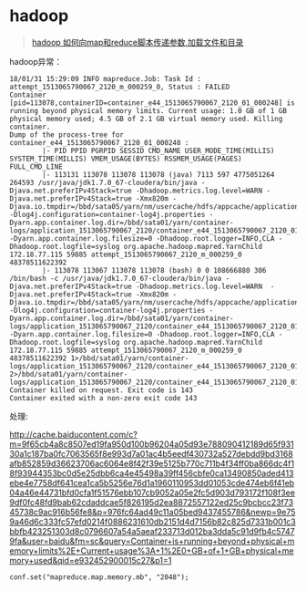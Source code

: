 # **hadoop**

> [hadoop 如何向map和reduce脚本传递参数,加载文件和目录](https://www.cnblogs.com/zhengrunjian/p/4536572.html)  
>





hadoop异常：
```
18/01/31 15:29:09 INFO mapreduce.Job: Task Id : attempt_1513065790067_2120_m_000259_0, Status : FAILED
Container [pid=113078,containerID=container_e44_1513065790067_2120_01_000248] is running beyond physical memory limits. Current usage: 1.0 GB of 1 GB physical memory used; 4.5 GB of 2.1 GB virtual memory used. Killing container.
Dump of the process-tree for container_e44_1513065790067_2120_01_000248 :
        |- PID PPID PGRPID SESSID CMD_NAME USER_MODE_TIME(MILLIS) SYSTEM_TIME(MILLIS) VMEM_USAGE(BYTES) RSSMEM_USAGE(PAGES) FULL_CMD_LINE
        |- 113131 113078 113078 113078 (java) 7113 597 4775051264 264593 /usr/java/jdk1.7.0_67-cloudera/bin/java -Djava.net.preferIPv4Stack=true -Dhadoop.metrics.log.level=WARN -Djava.net.preferIPv4Stack=true -Xmx820m -Djava.io.tmpdir=/bbd/sata05/yarn/nm/usercache/hdfs/appcache/application_1513065790067_2120/container_e44_1513065790067_2120_01_000248/tmp -Dlog4j.configuration=container-log4j.properties -Dyarn.app.container.log.dir=/bbd/sata01/yarn/container-logs/application_1513065790067_2120/container_e44_1513065790067_2120_01_000248 -Dyarn.app.container.log.filesize=0 -Dhadoop.root.logger=INFO,CLA -Dhadoop.root.logfile=syslog org.apache.hadoop.mapred.YarnChild 172.18.77.115 59885 attempt_1513065790067_2120_m_000259_0 48378511622392
        |- 113078 113067 113078 113078 (bash) 0 0 108666880 306 /bin/bash -c /usr/java/jdk1.7.0_67-cloudera/bin/java -Djava.net.preferIPv4Stack=true -Dhadoop.metrics.log.level=WARN  -Djava.net.preferIPv4Stack=true -Xmx820m -Djava.io.tmpdir=/bbd/sata05/yarn/nm/usercache/hdfs/appcache/application_1513065790067_2120/container_e44_1513065790067_2120_01_000248/tmp -Dlog4j.configuration=container-log4j.properties -Dyarn.app.container.log.dir=/bbd/sata01/yarn/container-logs/application_1513065790067_2120/container_e44_1513065790067_2120_01_000248 -Dyarn.app.container.log.filesize=0 -Dhadoop.root.logger=INFO,CLA -Dhadoop.root.logfile=syslog org.apache.hadoop.mapred.YarnChild 172.18.77.115 59885 attempt_1513065790067_2120_m_000259_0 48378511622392 1>/bbd/sata01/yarn/container-logs/application_1513065790067_2120/container_e44_1513065790067_2120_01_000248/stdout 2>/bbd/sata01/yarn/container-logs/application_1513065790067_2120/container_e44_1513065790067_2120_01_000248/stderr
Container killed on request. Exit code is 143
Container exited with a non-zero exit code 143
```
处理:

http://cache.baiducontent.com/c?m=9f65cb4a8c8507ed19fa950d100b96204a05d93e788090412189d65f93130a1c187ba0fc7063565f8e993d7a01ac4b5eedf430732a527debdd9bd3168afb852859d36623706ac6064e8f42f39e5125b770c711b4f34ff0ba866dc4f18f93944353bc0d5e25dbb6ca4e45498a39ff456cbfe0ca13490850aded413ebe4e7758df641cea1ca5b5256e76d1a1960110953dd01053cde474eb6f41eb04a46e44731bfd0cfa1f51576ebb107cb9052a05e2fc5d903d793172f108f3ee9df0fc48fd9bab62cdaddcae5f826195d2ea8872557122ed25c9bcbcc23f7345738c9ac916b56fe8&p=976fc64ad49c11a05bed9437455786&newp=9e759a46d6c333fc57efd0214f0886231610db2151d4d7156b82c825d7331b001c3bbfb423251303d8c0796607a54a5aeaf233713d012ba3dda5c91d9fb4c57479fa&user=baidu&fm=sc&query=Container+is+running+beyond+physical+memory+limits%2E+Current+usage%3A+1%2E0+GB+of+1+GB+physical+memory+used&qid=e932452900015c27&p1=1

```
conf.set("mapreduce.map.memory.mb", "2048");
```